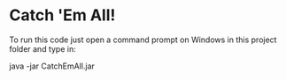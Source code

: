 # Catch 'Em All!

To run this code just open a command prompt on Windows in this project folder and type in:

java -jar CatchEmAll.jar